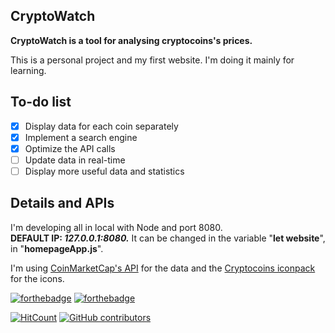 ## CryptoWatch
**CryptoWatch is a tool for analysing cryptocoins's prices.**  
  
This is a personal project and my first website. I'm doing it mainly for learning.

## To-do list

- [x] Display data for each coin separately
- [x] Implement a search engine
- [x] Optimize the API calls
- [ ] Update data in real-time
- [ ] Display more useful data and statistics

## Details and APIs
I'm developing all in local with Node and port 8080.  
**DEFAULT IP: _127.0.0.1:8080._** It can be changed in the variable "**let website**", in "**homepageApp.js**".  
  
I'm using [CoinMarketCap's API](https://coinmarketcap.com/api/) for the data
and the [Cryptocoins iconpack](https://github.com/AllienWorks/cryptocoins) for the icons.
  
[![forthebadge](https://forthebadge.com/images/badges/made-with-javascript.svg)](https://forthebadge.com)
[![forthebadge](https://forthebadge.com/images/badges/built-with-love.svg)](https://forthebadge.com)
  
[![HitCount](http://hits.dwyl.io/Robfera/cryptowatch.svg)](http://hits.dwyl.io/Robfera/cryptowatch)
[![GitHub contributors](https://img.shields.io/github/contributors/Robfera/cryptowatch.svg)](https://GitHub.com/Robfera/cryptowatch/graphs/contributors/)

